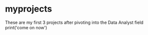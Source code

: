 # myprojects
These are my first 3 projects after pivoting into the Data Analyst field
print('come on now')
